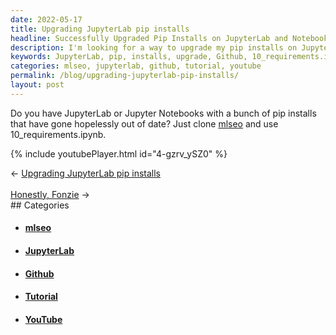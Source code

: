 ```yaml
---
date: 2022-05-17
title: Upgrading JupyterLab pip installs
headline: Successfully Upgraded Pip Installs on JupyterLab and Notebooks!
description: I'm looking for a way to upgrade my pip installs on JupyterLab and Jupyter Notebooks. I found a solution! I cloned mlseo from Github and used 10_requirements.ipynb. To learn more, I watched a video tutorial on YouTube. Check out my blog post to get the full scoop.
keywords: JupyterLab, pip, installs, upgrade, Github, 10_requirements.ipynb, video, tutorial, YouTube, May 17th, 2022, mlseo, clone
categories: mlseo, jupyterlab, github, tutorial, youtube
permalink: /blog/upgrading-jupyterlab-pip-installs/
layout: post
---
```



Do you have JupyterLab or Jupyter Notebooks with a bunch of pip installs that
have gone hopelessly out of date? Just clone
[mlseo](https://github.com/miklevin/mlseo/) and use 10_requirements.ipynb.

{% include youtubePlayer.html id="4-gzrv_ySZ0" %}


<div class="post-nav"><div class="post-nav-prev"><span class="arrow">&larr;&nbsp;</span><a href="/blog/upgrading-jupyterlab-pip-installs/">Upgrading JupyterLab pip installs</a></div> &nbsp; <div class="post-nav-next"><a href="/blog/honestly-fonzie/">Honestly, Fonzie</a><span class="arrow">&nbsp;&rarr;</span></div></div>
## Categories

<ul>
<li><h4><a href='/mlseo/'>mlseo</a></h4></li>
<li><h4><a href='/jupyterlab/'>JupyterLab</a></h4></li>
<li><h4><a href='/github/'>Github</a></h4></li>
<li><h4><a href='/tutorial/'>Tutorial</a></h4></li>
<li><h4><a href='/youtube/'>YouTube</a></h4></li></ul>
